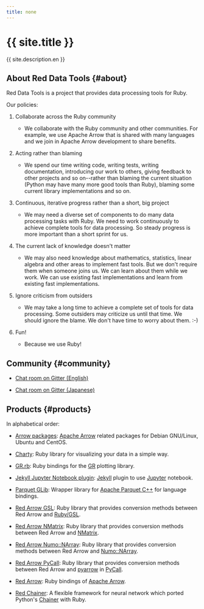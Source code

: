 ```yaml
---
title: none
---
```


<div class="jumbotron">
  <h1>{{ site.title }}</h1>
  <p>{{ site.description.en }}</p>
</div>

## About Red Data Tools {#about}

Red Data Tools is a project that provides data processing tools for Ruby.

Our policies:

  1. Collaborate across the Ruby community

     * We collaborate with the Ruby community and other communities. For example, we use Apache Arrow that is shared with many languages and we join in Apache Arrow development to share benefits.

  2. Acting rather than blaming

     * We spend our time writing code, writing tests, writing documentation, introducing our work to others, giving feedback to other projects and so on--rather than blaming the current situation (Python may have many more good tools than Ruby), blaming some current library implementations and so on.

  3. Continuous, iterative progress rather than a short, big project

     * We may need a diverse set of components to do many data processing tasks with Ruby. We need to work continuously to achieve complete tools for data processing. So steady progress is more important than a short sprint for us.

  4. The current lack of knowledge doesn't matter

     * We may also need knowledge about mathematics, statistics, linear algebra and other areas to implement fast tools. But we don't require them when someone joins us. We can learn about them while we work. We can use existing fast implementations and learn from existing fast implementations.

  5. Ignore criticism from outsiders

     * We may take a long time to achieve a complete set of tools for data processing. Some outsiders may criticize us until that time. We should ignore the blame. We don't have time to worry about them. :-)

  6. Fun!

     * Because we use Ruby!

## Community {#community}

  * [Chat room on Gitter (English)][gitter-en]

  * [Chat room on Gitter (Japanese)][gitter-ja]

## Products {#products}

In alphabetical order:

  * [Arrow packages][arrow-packages]: [Apache Arrow][apache-arrow] related packages for Debian GNU/Linux, Ubuntu and CentOS.

  * [Charty][charty]: Ruby library for visualizing your data in a simple way.

  * [GR.rb][gr-rb]: Ruby bindings for the [GR][gr] plotting library.

  * [Jekyll Jupyter Notebook plugin][jekyll-jupyter-notebook-plugin]: [Jekyll][jekyll] plugin to use [Jupyter][jupyter] notebook.

  * [Parquet GLib][parquet-glib]: Wrapper library for [Apache Parquet C++][apache-parquet-c++] for language bindings.

  * [Red Arrow GSL][red-arrow-gsl]: Ruby library that provides conversion methods between Red Arrow and [Ruby/GSL][ruby-gsl].

  * [Red Arrow NMatrix][red-arrow-nmatrix]: Ruby library that provides conversion methods between Red Arrow and [NMatrix][nmatrix].

  * [Red Arrow Numo::NArray][red-arrow-numo-narray]: Ruby library that provides conversion methods between Red Arrow and [Numo::NArray][numo-narray].

  * [Red Arrow PyCall][red-arrow-pycall]: Ruby library that provides conversion methods between Red Arrow and [pyarrow][pyarrow] in [PyCall][pycall].

  * [Red Arrow][red-arrow]: Ruby bindings of [Apache Arrow][apache-arrow].

  * [Red Chainer][red-chainer]: A flexible framework for neural network which ported Python's [Chainer][chainer] with Ruby.

[apache-arrow]:https://arrow.apache.org/
[apache-parquet-c++]:https://github.com/apache/parquet-cpp
[arrow-packages]:https://github.com/red-data-tools/arrow-packages
[chainer]:https://chainer.org/
[charty]:https://github.com/red-data-tools/charty
[gitter-en]:https://gitter.im/red-data-tools/en
[gitter-ja]:https://gitter.im/red-data-tools/ja
[gr]:https://github.com/sciapp/gr
[gr-rb]:https://github.com/red-data-tools/GR.rb
[jekyll-jupyter-notebook-plugin]:https://github.com/red-data-tools/jekyll-jupyter-notebook
[jekyll]:https://jekyllrb.com/
[jupyter]:https://jupyter.org/
[nmatrix]:https://github.com/SciRuby/nmatrix
[numo-narray]:https://ruby-numo.github.io/narray/
[parquet-glib]:https://github.com/red-data-tools/parquet-glib
[pyarrow]:http://arrow.apache.org/docs/python/
[pycall]:https://github.com/mrkn/pycall
[red-arrow-gsl]:https://github.com/red-data-tools/red-arrow-gsl
[red-arrow-nmatrix]:https://github.com/red-data-tools/red-arrow-nmatrix
[red-arrow-numo-narray]:https://github.com/red-data-tools/red-arrow-numo-narray
[red-arrow-pycall]:https://github.com/red-data-tools/red-arrow-pycall
[red-arrow]:https://github.com/apache/arrow/tree/master/ruby/red-arrow
[red-chainer]:https://github.com/red-data-tools/red-chainer
[ruby-gsl]:https://github.com/SciRuby/rb-gsl
